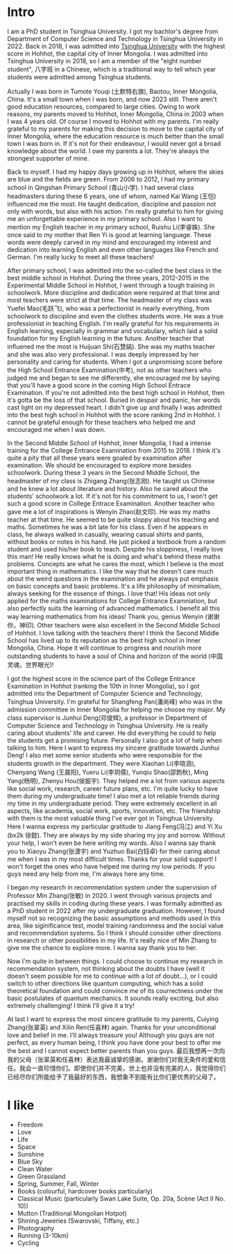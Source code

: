 # Intro

I am a PhD student in Tsinghua University. I got my bachlor's degree from Department of Computer Science and Technology in Tsinghua University in 2022. Back in 2018, I was admitted into [Tsinghua University](https://www.tsinghua.edu.cn/en/) with the highest score in Hohhot, the capital city of Inner Mongolia. I was admitted into Tsinghua University in 2018, so I am a member of the "eight number student", 八字班 in a Chinese, which is a traditional way to tell which year students were admitted among Tsinghua students.

Actually I was born in Tumote Youqi (土默特右旗), Baotou, Inner Mongolia, China. It's a small town when I was born, and now 2023 still. There aren't good education resources, compared to large cities. Owing to work reasons, my parents moved to Hohhot, Inner Mongolia, China in 2003 when I was 4 years old. Of course I moved to Hohhot with my parents. I'm really grateful to my parents for making this decision to move to the capital city of Inner Mongolia, where the education resource is much better than the small town I was born in. If it's not for their endeavour, I would never got a broad knowledge about the world. I owe my parents a lot. They're always the strongest supporter of mine.

Back to myself. I had my happy days growing up in Hohhot, where the skies are blue and the fields are green. From 2006 to 2012, I had my primary school in Qingshan Primary School (青山小学). I had several class headmasters during these 6 years, one of whom, named Kai Wang (王恺) influenced me the most. He taught dedication, discipline and passion not only with words, but also with his action. I'm really grateful to him for giving me an unforgettable experience in my primary school. Also I want to mention my English teacher in my primary school, Ruishu Li(李睿姝). She once said to my mother that Ren Yi is good at learning language. These words were deeply carved in my mind and encouraged my interest and dedication into learning English and even other languages like French and German. I'm really lucky to meet all these teachers!


After primary school, I was admitted into the so-called the best class in the best middle school in Hohhot. During the three years, 2012-2015 in the Experimental Middle School in Hohhot, I went through a tough training in schoolwork. More discipline and dedication were required at that time and most teachers were strict at that time. The headmaster of my class was Yuefei Mao(毛跃飞), who was a perfectionist in nearly everything, from schoolwork to discipline and even the clothes students wore. He was a true professionist in teaching English. I'm really grateful for his requirements in English learning, especially in grammar and vocabulary, which laid a solid foundation for my English learning in the future. Another teacher that influened me the most is Huijuan Shi(石慧娟). She was my maths teacher and she was also very professional. I was deeply impressed by her personality and caring for students. When I got a unpromising score before the High School Entrance Examination(中考), not as other teachers who judged me and began to see me differently, she encouraged me by saying that you'll have a good score in the coming High School Entrace Examination. If you're not admitted into the best high school in Hohhot, then it's gotta be the loss of that school. Buried in despair and panic, her words cast light on my depressed heart. I didn't give up and finally I was admitted into the best high school in Hohhot with the score ranking 2nd in Hohhot. I cannot be grateful enough for these teachers who helped me and encouraged me when I was down.

In the Second Middle School of Hohhot, Inner Mongolia, I had a intense training for the College Entrance Examination from 2015 to 2018. I think it's quite a pity that all these years were goaled by examination after examination. We should be encouraged to explore more besides schoolwork. During these 3 years in the Second Middle School, the headmaster of my class is Zhigang Zhang(张志刚). He taught us Chinese and he knew a lot about literature and history. Also he cared about the students' schoolwork a lot. If it's not for his commitment to us, I won't  get such a good score in College Entrace Examination. Another teacher who gave me a lot of inspirations is Wenyin Zhao(赵文印). He was my maths teacher at that time. He seemed to be quite sloppy about his teaching and maths. Sometimes he was a bit late for his class. Even if he appears in class, he always walked in casually, wearing casual shirts and pants, without books or notes in his hand. He just picked a textbook from a random student and used his/her book to teach. Despite his sloppiness, I really love this man! He really knows what he is doing and what's behind these maths problems. Concepts are what he cares the most, which I believe is the most important thing in mathematics. I like the way that he doesn't care much about the weird questions in the examination and he always put emphasis on basic concepts and basic problems. It's a life philosophy of minimalism, always seeking for the essence of things. I love that! His ideas not only applied for the maths examinations for College Entrance Examniation, but also perfectly suits the learning of advanced mathematics. I benefit all this way learning mathematics from his ideas! Thank you, genius Wenyin (谢谢你，神印). Other teachers were also excellent in the Second Middle School of Hohhot. I love talking with the teachers there! I think the Second Middle School has lived up to its reputation as the best high school in Inner Mongolia, China. Hope it will continue to progress and nourish more outstanding students to have a soul of China and horizon of the world (中国灵魂，世界眼光)!


I got the highest score in the science part of the College Entrance Examination in Hohhot (ranking the 10th in Inner Mongolia), so I got admitted into the Department of Computer Science and Technology, Tsinghua University. I'm grateful for Shangfeng Pan(潘尚峰) who was in the admission committee in Inner Mongolia for helping me choose my major. My class supervisor is Junhui Deng(邓俊辉), a professor in Department of Computer Science and Technology in Tsinghua University. He is really caring about students' life and career. He did everything he could to help the students get a promising future. Personally I also got a lot of help when talking to him. Here I want to express my sincere gratitude towards Junhui Deng! I also met some senior students who were responsible for the students growth in the department. They were Xiaohan Li(李晓涵), Chenyang Wang (王晨阳), Yueru Li(李玥儒), Yunqiu Shao(邵韵秋), Ming Yang(杨明), Zhenyu Hou(侯振宇). They helped me a lot from various aspects like social work, research, career future plans, etc. I'm quite lucky to have them during my undergraduate time! I also met a lot reliable friends during my time in my undergraduate period. They were extremely excellent in all aspects, like academia, social work, sports, innovation, etc. The friendship with them is the most valuable thing I've ever got in Tsinghua University. Here I wanna express my particular gratitude to Jiang Feng(冯江) and Yi Xu (bx2k 徐懿). They are always by my side sharing my joy and sorrow. Without your help, I won't even be here writing my words. Also I wanna say thank you to Xiaoyu Zhang(张潇宇) and Yuzhuo Bai(白钰卓) for their caring about me when I was in my most difficult times. Thanks for your solid support! I won't forget the ones who have helped me during my low periods. If you guys need any help from me, I'm always here any time.


I began my research in recommendation system under the supervision of Professor Min Zhang(张敏) in 2020. I went through various projects and practised my skills in coding during these years. I was formally admitted as a PhD student in 2022 after my undergraduate graduation. However, I found myself not so recognizing the basic assumptions and methods used in this area, like siginificance test, model training randomness and the social value and recommendation systems. So I think I should consider other directions in research or other possibilities in my life. It's really nice of Min Zhang to give me the chance to explore more. I wanna say thank you to her.

Now I'm quite in between things. I could choose to continue my research in recommendation system, not thinking about the doubts I have (well it doesn't seem possible for me to continue with a lot of doubt...), or I could switch to other directions like quantum computing, which has a solid theoretical foundation and could convince me of its courrectness under the basic postulates of quantum mechanics. It sounds really exciting, but also extremely challenging! I think I'll give it a try!

At last I want to express the most sincere gratitude to my parents, Cuiying Zhang(张翠英) and Xilin Ren(任喜林) again. Thanks for your unconditional love and belief in me. I'll always treasure you! Although you guys are not perfect, as every human being, I think you have done your best to offer me the best and I cannot expect better parents than you guys.  最后我想再一次向我的父母（张翠英和任喜林）表达我最诚挚的感谢。谢谢你们对我无条件的爱和信任。我会一直珍惜你们。即使你们并不完美，世上也并没有完美的人，我觉得你们已经尽你们所能给予了我最好的东西，我想象不到能有比你们更优秀的父母了。




<!-- 
# Some history

- My parents put a computer in my bedroom in 1993 when I was 3. It was an old Tandy that ran MS-DOS. My favorite games were Street Rod 2, Wolfenstein 3D, and Tom and Jerry. It had a mechanical keyboard and a turbo button. To this day, I still don't know what pressing the turbo button really did.

- We subscribed to AOL in 1995. I still remember installing it from a floppy disk onto our brand new Packard Bell. It took years for me to send my first email.

- In the summer of 1996, my uncle purchased [MegaRace](https://en.wikipedia.org/wiki/MegaRace) from [Media Play](https://en.wikipedia.org/wiki/Media_Play) and installed it on my mom's work computer. I might have endangered her business by using her computer too much.

- At 7, I discovered the mini-games hidden in Microsoft Office. I also beat Minesweeper on expert for the first time.

- At 8, my parents bought me a Sony Mavica MVC-FD71 digital camera after I stole their SLR one too many times. It could fit 10 images to a floppy disk at a 0.3MP resolution. I still have it and it still works. I've been taking photographs ever since, now with a Nikon D750, D800, and occasionally with a Mamiya 6II.

- At 10, I built my first website with Microsoft FrontPage on our Pentium III [Gateway](https://en.wikipedia.org/wiki/Gateway,_Inc.). My website was terrible.

- I was 11 when I built my first [Tesla Coil](https://en.wikipedia.org/wiki/Tesla_coil) (without the permission of my parents). Over the next few years, I built several more including one of the first audio modulated coils and one of the first DRSSTCs.

- When I was 12, I set the all-time high record at my local laser tag facility by reverse engineering the charging station and weapon protocols with a photo-resistor, micro-cassette recorder, and a lot of patience. I was unstoppable.

- At 13, I went to space camp and fell in love. I went back two more times and promised myself that I'd work in space. I've since helped build three generations of satellites and have contributed to two more.

- At 14, I was almost expelled for finding a backdoor into my high school's file server and telling everyone but the faculty members about it. Later that year, I figured out how to turn off the internet firewall by editing system registry keys. I anonymously shared my work months later.

- At 16, I participated in a foreign exchange program in Dortmund, Germany. Since then, I've gone back almost every year.

- 14 - 17, I played a lot of video games. My favorites included Counter-Strike Source, Command and Conquer 3, Halo 2, and Age of Empires II.

- At 18, in the summer before college, my friends and I started playing [Muggle Quidditch](https://en.wikipedia.org/wiki/Quidditch_(sport)). We went on to start over 8 teams in the [International Quidditch Association](https://en.wikipedia.org/wiki/International_Quidditch_Association), including the [Buffalo Quidditch Society](https://www.facebook.com/buffaloquidditch/). At our height, we were ranked third in the IQA. Although I don't play anymore, you can still see pictures of me holding a broom while wearing a chess camp t-shirt on Facebook.

- At 19, I took my first graduate course and published my first academic paper.

- At 20, I co-authored a grant to build a satellite and managed a 60+ person team for the next two years. You can read more about that [here](https://ubnl.space/glados/).

Ask me in person for other stories that I'm afraid to share with the internet. -->

# I like

- Freedom
- Love
- Life
- Space
- Sunshine
- Blue Sky
- Clean Water
- Green Grassland
- Spring, Summer, Fall, Winter
- Books (colourful, hardcover books particularly)
- Classical Music (particularly Swan Lake Suite, Op. 20a, Scène (Act II No. 10))
- Mutton (Traditional Mongolian Hotpot)
- Shining Jeweries (Swarovski, Tiffany, etc.)
- Photography
- Running (3-10km)
- Cycling

<!-- - [Books](https://www.goodreads.com/mdangelo)
- Colored pencils ([Faber-Castell Polychromos](https://www.faber-castell.com/products/art-and-graphic/polychromos))
- Podcasts ([The Daily](https://www.nytimes.com/column/the-daily), [The Ezra Klein Show](https://www.nytimes.com/column/ezra-klein-podcast), [Planet Money](https://www.npr.org/sections/money/), [The Indicator](https://www.npr.org/podcasts/510325/the-indicator-from-planet-money), [This American Life](https://www.thisamericanlife.org/), [99% Invisible](https://99percentinvisible.org/episodes/), [The Economist](http://radio.economist.com/), [Radiolab](https://www.wnycstudios.org/shows/radiolab), [Hidden Brain](https://www.npr.org/series/423302056/hidden-brain), [Inquiring Minds](https://inquiring.show), and others)
- [Good design](/)
- [Photography](https://instagram.com/dangelosaurus) -->

<!-- # Travel / Geography

- I am originally from Buffalo, New York. I have since lived in Palo Alto, Mountain View, San Francisco, Seattle, and New York City.
- I've been to approximately 50 countries, some of which I have forgotten, many of which I would like to revisit.
- In 2016, I visited Canada, Ethiopia, Austria, Germany, Belgium, Ireland, Northern Ireland, Italy, Romania, Sweden, Norway, Svalbard, Panama, Costa Rica, Uganda, Japan, and the UAE, mostly in that order.
- In 2017, I visited Canada, Japan, Denmark, Germany, Sweden, Estonia, Russia, the Netherlands, Belgium, the U.K., Spain, Iceland, France, Switzerland, Ethiopia, and Luxembourg.
- In 2018, I visited Canada, France, Italy, Israel, and the U.K.
- In 2019, I visited Canada, England, France, and Switzerland.
- In 2020, I traveled barely 20 blocks. I stayed in New York and remodeled an apartment.
- In 2021, I continued remodeling an apartment.
- In 2022, I switched jobs and visited the UK, France, Greece, Belgium, Luxembourg, Germany, and Kenya.
- In 2023, I visited France, the UK, Ireland, and Rwanda.
- I am an Oregon Trail II enthusiast.

# Fun facts

- I have a list of thousands of ideas, like creating matching bow ties for cats and humans.
- I almost always have a sketchbook with me and a [01 Sakura Pigma Micron Pen](https://www.sakuraofamerica.com/product/pigma-micron/).
- I can't locate every country on a map.
- I operate a [small angel fund](http://skepticalinvestments.biz/) with terrible returns.
- I break about 30 traffic laws on a skateboard or [bicycle](https://www.citibikenyc.com/) every single day.
- I stack-rank coffee shops, restaurants, and every dog I see in New York.
- I added this page because many people complained that my site was just my resume.

# I dream of

- Inspiring and feeling inspired.
- Enabling a brighter future for everyone, regardless of political or socioeconomic status.
- Treating every individual with genuine kindness and respect.
- Staying curious.
- Continually improving.
- You not checking the commit history for earlier drafts of this file.

# Websites from people I admire

- [Alex Peysakhovich](http://alexpeys.github.io/)
- [Chris Lengerich](http://www.chrislengerich.com/)
- [Chris Saad](https://www.chrissaad.com/)
- [Duncan Tomlin](http://duncantomlin.com/)
- [Hawley Moore](http://hawleymoore.com/)
- [Holman Gao](https://golmansax.com/)
- [Ian Webster](http://ianww.com/)
- [Johanna Flato](https://www.johannaflato.com/)
- [Judy Mou](http://www.judymou.com/)
- [Kristina Monakhova](https://kristinamonakhova.com/)
- [Noah Trueblood](http://notrueblood.com/)
- [Ruoxi Wang](http://ruoxiw.com/)
- [Tom Sachs](https://www.tomsachs.org/)
- [Will Holley](https://willholley.com)

If we are friends and you feel like you belong on this list, you're probably right. Submit a PR, or ask me and I'll add you. -->
